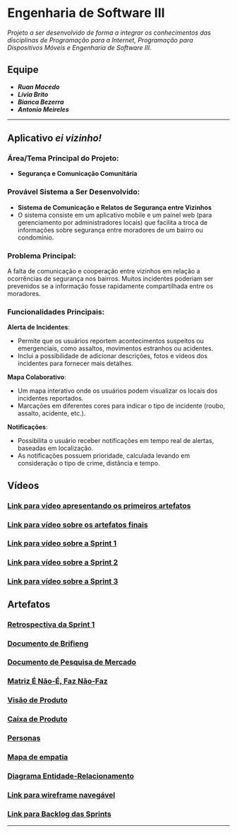 # Engenharia de Software III
*Projeto a ser desenvolvido de forma a integrar os conhecimentos das disciplinas de Programação para a Internet, Programação para Dispositivos Móveis e Engenharia de Software III.*

## Equipe
- _**Ruan Macedo**_
- _**Lívia Brito**_
- _**Bianca Bezerra**_
- _**Antonio Meireles**_

---

## Aplicativo _ei vizinho!_
### Área/Tema Principal do Projeto:
- **Segurança e Comunicação Comunitária**

### Provável Sistema a Ser Desenvolvido:
- **Sistema de Comunicação e Relatos de Segurança entre Vizinhos**
- O sistema consiste em um aplicativo mobile e um painel web (para gerenciamento por administradores locais) que facilita a troca de informações sobre segurança entre moradores de um bairro ou condomínio.

### Problema Principal:
A falta de comunicação e cooperação entre vizinhos em relação a ocorrências de segurança nos bairros. Muitos incidentes poderiam ser prevenidos se a informação fosse rapidamente compartilhada entre os moradores.

### Funcionalidades Principais:
**Alerta de Incidentes**:
   - Permite que os usuários reportem acontecimentos suspeitos ou emergenciais, como assaltos, movimentos estranhos ou acidentes.
   - Inclui a possibilidade de adicionar descrições, fotos e vídeos dos incidentes para fornecer mais detalhes.

 **Mapa Colaborativo**:
   - Um mapa interativo onde os usuários podem visualizar os locais dos incidentes reportados.
   - Marcações em diferentes cores para indicar o tipo de incidente (roubo, assalto, acidente, etc.).

**Notificações**:
   - Possibilita o usuário receber notificações em tempo real de alertas, baseadas em localização.
   - As notificações possuem prioridade, calculada levando em consideração o tipo de crime, distância e tempo.


## Vídeos
### [Link para vídeo apresentando os primeiros artefatos](https://drive.google.com/file/d/1Iuee-o1rMaSXlIOXZwGFIDvzVVEgFXeF/view?usp=sharing)
### [Link para vídeo sobre os artefatos finais](https://youtu.be/xVdnNlfyr9Y)
### [Link para vídeo sobre a Sprint 1](https://youtu.be/X5kwX3jly_o)
### [Link para vídeo sobre a Sprint 2](https://youtu.be/Zjv6W1p0FtU)
### [Link para vídeo sobre a Sprint 3](https://youtu.be/R0EgDIoIefA)


## Artefatos
### [Retrospectiva da Sprint 1](artefatos/sprint1-review.pdf)
### [Documento de Brifieng](artefatos/briefing.pdf "Link para o documento") 
### [Documento de Pesquisa de Mercado](artefatos/pesquisa-de-mercado.pdf "Link para o documento")
### [Matriz É Não-É, Faz Não-Faz](artefatos/matriz-é-nãoé-faz-nãofaz.png)
### [Visão de Produto](artefatos/visao-de-produto.png)
### [Caixa de Produto](artefatos/caixa-de-produto.pdf "Link para o documento")
### [Personas](artefatos/personas.pdf "Link para Personas ")
### [Mapa de empatia](artefatos/mapa-de-empatia.pdf "Link para o Mapa de Empatia")
### [Diagrama Entidade-Relacionamento](artefatos/diagrama-er.png "Link para o diagrama ER")
### [Link para wireframe navegável](https://www.figma.com/proto/Ou6lPFCudzR1Lq3zlyD88U/ei-vizinho---remasterized?node-id=0-1&t=EVuIHSJ0kD1AAUFR-1)
### [Link para Backlog das Sprints](https://docs.google.com/spreadsheets/d/1CPqTHTyXS29ylh6t078vFC_M6YCbl7DVfhvFYErHNAQ/edit?usp=sharing)

---


